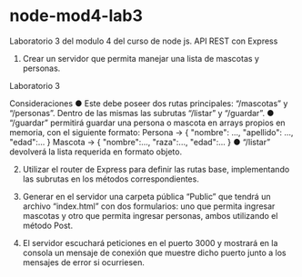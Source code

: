 # node-mod4-lab3
Laboratorio 3 del modulo 4 del curso de node js.
API REST con Express

1. Crear un servidor que permita manejar una
lista de mascotas y personas.

Laboratorio 3

Consideraciones
● Este debe poseer dos rutas principales:
“/mascotas” y “/personas”. Dentro de las
mismas las subrutas “/listar” y “/guardar”.
● “/guardar” permitirá guardar una persona
o mascota en arrays propios en memoria,
con el siguiente formato:
Persona → { "nombre": ..., "apellido": ..., "edad":... }
Mascota → { "nombre":..., "raza":..., "edad":... }
● “/listar” devolverá la lista requerida en
formato objeto.

2. Utilizar el router de Express para definir las
rutas base, implementando las subrutas en
los métodos correspondientes.

3. Generar en el servidor una carpeta pública
“Public” que tendrá un archivo “index.html”
con dos formularios: uno que permita ingresar
mascotas y otro que permita ingresar
personas, ambos utilizando el método Post.

4. El servidor escuchará peticiones en el puerto
3000 y mostrará en la consola un mensaje de
conexión que muestre dicho puerto junto a
los mensajes de error si ocurriesen.

